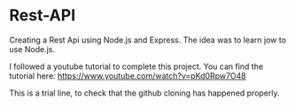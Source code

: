 # Rest-API
Creating a Rest Api using Node.js and Express. The idea was to learn jow to use Node.js.

I followed a youtube tutorial to complete this project. You can find the tutorial here: https://www.youtube.com/watch?v=pKd0Rpw7O48

This is a trial line, to check that the github cloning has happened properly. 


